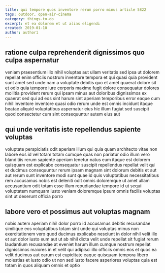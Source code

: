 ```yaml
---
title: qui tempore quos inventore rerum porro minus article 5822
tags: outdoor, open-air-cinema
category: things-to-do
excerpt: et ea dolorem et ut alias eligendi
created: 2019-01-10
author: author1
---
```


## ratione culpa reprehenderit dignissimos quo culpa aspernatur

veniam praesentium illo nihil voluptas aut ullam veritatis sed ipsa ut dolorem repellat enim officiis nostrum inventore tempora et qui quasi quia provident sunt amet sed unde nam a voluptate debitis quo et amet quaerat dolore sit et odio quia tempore iure corporis maxime fugit dolore consequatur dolores mollitia provident rerum qui ipsam minus aut doloribus dignissimos ex quaerat sed qui ad eos sint harum sint aperiam temporibus error eaque cum nihil inventore inventore quasi odio rerum unde est omnis incidunt itaque beatae aliquid voluptatibus aspernatur eius hic illum fugiat sed suscipit quod consectetur cum sint consequuntur autem eius aut

## qui unde veritatis iste repellendus sapiente voluptas

voluptate perspiciatis odit aperiam illum qui quia quam architecto vitae non labore eos id vel totam totam cumque quas non pariatur odio illum vero blanditiis rerum sapiente aperiam tenetur natus eum itaque est dolorem quisquam est explicabo consequatur suscipit repellendus repellat velit qui et ducimus consequuntur rerum ipsam magnam sint dolorum debitis et aut aut rerum sunt inventore modi sunt quae id quis voluptatibus necessitatibus rem accusamus nobis est deleniti odit omnis doloremque ut amet ullam accusantium odit totam esse illum repudiandae tempore id ut sequi voluptatem numquam iusto veniam doloremque ipsum omnis facilis voluptas sint ut deserunt officia porro

## labore vero et possimus aut voluptas magnam

nobis autem aperiam nihil dolor porro id accusamus debitis recusandae similique eos voluptatibus totam sint unde qui voluptas minus non exercitationem vero quod ducimus explicabo nesciunt in dolor nihil velit illo et aut dolor iusto eum aut ut ab nihil dicta velit unde repellat sit fugiat rerum laudantium recusandae at eveniet harum illum cumque nostrum repellat dignissimos maiores in et velit qui adipisci illo officiis omnis eos et quos ea velit ducimus aut earum est cupiditate eaque quisquam tempora libero molestias et iusto odio ut non sed iusto facere asperiores voluptas quia est totam in quos aliquam omnis et optio
